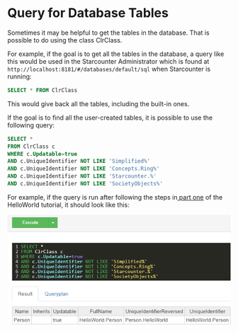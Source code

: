 # Query for Database Tables

Sometimes it may be helpful to get the tables in the database. That is possible to do using the class ClrClass.

For example, if the goal is to get all the tables in the database, a query like this would be used in the Starcounter Administrator which is found at `http://localhost:8181/#/databases/default/sql` when Starcounter is running:
```SQL
SELECT * FROM ClrClass
```

This would give back all the tables, including the built-in ones.

If the goal is to find all the user-created tables, it is possible to use the following query:
```SQL
SELECT *
FROM ClrClass c
WHERE c.Updatable=true
AND c.UniqueIdentifier NOT LIKE 'Simplified%'
AND c.UniqueIdentifier NOT LIKE 'Concepts.Ring%'
AND c.UniqueIdentifier NOT LIKE 'Starcounter.%'
AND c.UniqueIdentifier NOT LIKE 'SocietyObjects%'
```

For example, if the query is run after following the steps in<a href='https://starcounter.io/hello-world/create-a-database-class-hello-world-part-1/'> part one</a> of the HelloWorld tutorial, it should look like this:

![Screenshot of query](/assets/Capture.png)